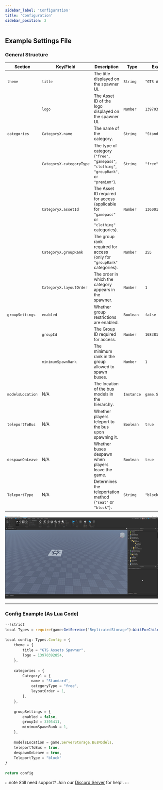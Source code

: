 ```yaml
---
sidebar_label: 'Configuration'
title: 'Configuration'
sidebar_position: 2
---
```


## Example Settings File

### General Structure

| Section                | Key/Field                  | Description                                                                                     | Type           | Example/Default Value               |
|------------------------|----------------------------|-------------------------------------------------------------------------------------------------|----------------|-------------------------------------|
| `theme`                | `title`                   | The title displayed on the spawner UI.                                                         | `String`       | `"GTS Assets Spawner"`             |
|                        | `logo`                    | The Asset ID of the logo displayed on the spawner UI.                                           | `Number`       | `13970392854`                      |
| `categories`           | `CategoryX.name`          | The name of the category.                                                                      | `String`       | `"Standard 1 Free"`                |
|                        | `CategoryX.categoryType`  | The type of category (`"free"`, `"gamepass"`, `"clothing"`, `"groupRank"`, or `"premium"`). | `String`       | `"free"`                           |
|                        | `CategoryX.assetId`       | The Asset ID required for access (applicable for `"gamepass"` or `"clothing"` categories).   | `Number`       | `13600173502`                      |
|                        | `CategoryX.groupRank`     | The group rank required for access (only for `"groupRank"` categories).                        | `Number`       | `255`                              |
|                        | `CategoryX.layoutOrder`   | The order in which the category appears in the spawner.                                         | `Number`       | `1`                                |
| `groupSettings`        | `enabled`                 | Whether group restrictions are enabled.                                                        | `Boolean`      | `false`                            |
|                        | `groupId`                 | The Group ID required for access.                                                              | `Number`       | `16838109`                         |
|                        | `minimumSpawnRank`        | The minimum rank in the group allowed to spawn buses.                                           | `Number`       | `1`                                |
| `modelsLocation`       | N/A                       | The location of the bus models in the hierarchy.                                               | `Instance`     | `game.ServerStorage.BusModels`     |
| `teleportToBus`        | N/A                       | Whether players teleport to the bus upon spawning it.                                          | `Boolean`      | `true`                             |
| `despawnOnLeave`       | N/A                       | Whether buses despawn when players leave the game.                                             | `Boolean`      | `true`                             |
| `TeleportType`         | N/A                       | Determines the teleportation method (`"seat"` or `"block"`).                                  | `String`       | `"block"`                         |

![A descriptive alt text](./gif-3.gif)

---

### Config Example (As Lua Code)

```js showLineNumbers title="SpawnerSettings"
--!strict 
local Types = require(game:GetService("ReplicatedStorage"):WaitForChild("Spawner").ExternalModules.Types);

local config: Types.Config = {
	theme = {
		title = "GTS Assets Spawner",
		logo = 13970392854,
	},

	categories = {
		Category1 = {
			name = "Standard",
			categoryType = "free",
			layoutOrder = 1,
		},
	},	

	groupSettings = {
		enabled = false,
		groupId = 3395411,
		minimumSpawnRank = 1,
	},

	modelsLocation = game.ServerStorage.BusModels,
	teleportToBus = true,
	despawnOnLeave = true,
	TeleportType = "block"
}

return config
```

:::note
Still need support? Join our [Discord Server](https://discord.gg/5k85S4KWSR) for help!.
:::
